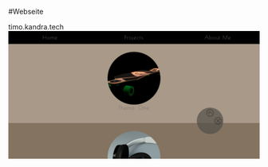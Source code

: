#Webseite

timo.kandra.tech
![alt tag](https://raw.githubusercontent.com/toger5/Website/master/Design/webseiteScreenshot.png)
